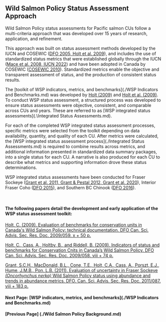 <br>

## Wild Salmon Policy Status Assessment Approach


Wild Salmon Policy status assessments for Pacific salmon CUs follow a multi-criteria approach that was developed over 15 years of research, application, and refinement. 

This approach was built on status assessment methods developed by the IUCN and COSEWIC ([DFO 2005, Holt et al. 2009](./References.md)), and includes the use of standardized 
status metrics that were established globally through the IUCN ([Mace et al. 2008, IUCN 2022](./References.md)) and have been adopted in Canada by COSEWIC ([COSEWIC 2010](./References.md)). 
Standardized metrics enable the objective and transparent assessment of status, and the production of consistent status results. 

The [toolkit of WSP indicators, metrics, and benchmarks](./WSP Indicators and Benchmarks.md) was developed by [Holt (2009)](./References.md) and [Holt et al. (2009)](./References.md). To conduct WSP status assessment, a structured process was developed to ensure status assessments were objective, consistent, and comparable across CUs and years. These are referred to as [WSP integrated status assessments](.\Integrated Status Assessments.md).

For each of the completed WSP integrated status assessment processes, specific metrics were selected from the toolkit depending on data availability, quantity, and quality of each CU. After metrics were 
calculated, the [WSP integrated status assessment process](./Integrated Status Assessments.md) is required to combine results across metrics, and additional information presented in standardized data summary packages, into a single status for each CU. A narrative is also produced for each CU to describe what metrics and supporting information drove these status determinations.

WSP integrated status assessments have been conducted for Fraser Sockeye ([Grant et al. 2011, Grant & Pestal 2012, Grant et al. 2020](./References.md)), 
Interior Fraser Coho ([DFO 2015](./References.md)), and Southern BC Chinook ([DFO 2016](./References.md)). 

<br>

#### The following papers detail the development and early application of the WSP status assessment toolkit:

<a href="https://waves-vagues.dfo-mpo.gc.ca/library-bibliotheque/339102.pdf">Holt, C. (2009). Evaluation of benchmarks for conservation units in 
Canada's Wild Salmon Policy: technical documentation. DFO Can. Sci. Advis. Sec. Res. Doc. 2009/059. x + 50 p.</a>

<a href="https://waves-vagues.dfo-mpo.gc.ca/library-bibliotheque/339096.pdf">Holt, C., Cass, A., Holtby, B., and Riddell, B. (2009). Indicators of 
status and benchmarks for Conservation Cnits in Canada’s Wild Salmon Policy. DFO Can. Sci. Advis. Sec. Res. Doc. 2009/058. viii + 74 p.</a> 

<a href="">Grant, S.C.H., MacDonald, B.L., Cone, T.E., Holt, C.A., Cass, A., Porszt, E.J., Hume, J.M.B., Pon, L.B. (2011). Evaluation of uncertainty in Fraser Sockeye 
<i>(Oncorhynchus nerka)</i> Wild Salmon Policy status using abundance and trends in abundance metrics. DFO. Can. Sci. Advis. Sec. Res. Doc. 2011/087. viii + 183 p.</a> 

#### Next Page: [WSP indicators, metrics, and benchmarks](./WSP Indicators and Benchmarks.md)
#### [Previous Page] (./Wild Salmon Policy Background.md)
